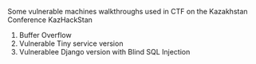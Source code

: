 Some vulnerable machines walkthroughs used in CTF on the Kazakhstan Conference KazHackStan
1. Buffer Overflow
2. Vulnerable Tiny service version
3. Vulnerablee Django version with Blind SQL Injection
